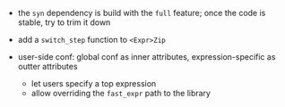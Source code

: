 - the `syn` dependency is build with the `full` feature; once the code is stable, try to trim it
  down

- add a `switch_step` function to `<Expr>Zip`

- user-side conf: global conf as inner attributes, expression-specific as outter attributes
    - let users specify a top expression
    - allow overriding the `fast_expr` path to the library